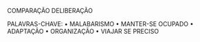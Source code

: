 COMPARAÇÃO
DELIBERAÇÃO

PALAVRAS-CHAVE:
• MALABARISMO
• MANTER-SE OCUPADO
• ADAPTAÇÃO
• ORGANIZAÇÃO
• VIAJAR SE PRECISO